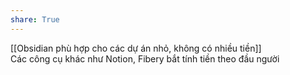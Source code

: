 ```yaml
---  
share: True  
---  
```

[[Obsidian phù hợp cho các dự án nhỏ, không có nhiều tiền]]   
Các công cụ khác như Notion, Fibery bắt tính tiền theo đầu người  
